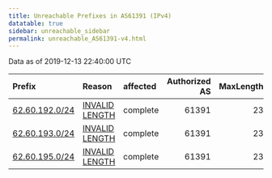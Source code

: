 ```yaml
---
title: Unreachable Prefixes in AS61391 (IPv4)
datatable: true
sidebar: unreachable_sidebar
permalink: unreachable_AS61391-v4.html
---
```


Data as of 2019-12-13 22:40:00 UTC


<div class="datatable-begin"></div>

| Prefix                                                 | Reason                                                                                                   | affected   |   Authorized AS |   MaxLength | Anchor                                         |   unreachable /24s |
|:-------------------------------------------------------|:---------------------------------------------------------------------------------------------------------|:-----------|----------------:|------------:|:-----------------------------------------------|-------------------:|
| [62.60.192.0/24](https://stat.ripe.net/62.60.192.0/24) | [INVALID LENGTH](https://rpki-validator.ripe.net/announcement-preview?asn=AS61391&prefix=62.60.192.0/24) | complete   |           61391 |          23 | [RIPE](unreachable_RIPE_NCC_RPKI_Root-v4.html) |                  1 |
| [62.60.193.0/24](https://stat.ripe.net/62.60.193.0/24) | [INVALID LENGTH](https://rpki-validator.ripe.net/announcement-preview?asn=AS61391&prefix=62.60.193.0/24) | complete   |           61391 |          23 | [RIPE](unreachable_RIPE_NCC_RPKI_Root-v4.html) |                  1 |
| [62.60.195.0/24](https://stat.ripe.net/62.60.195.0/24) | [INVALID LENGTH](https://rpki-validator.ripe.net/announcement-preview?asn=AS61391&prefix=62.60.195.0/24) | complete   |           61391 |          23 | [RIPE](unreachable_RIPE_NCC_RPKI_Root-v4.html) |                  1 |

<div class="datatable-end"></div>